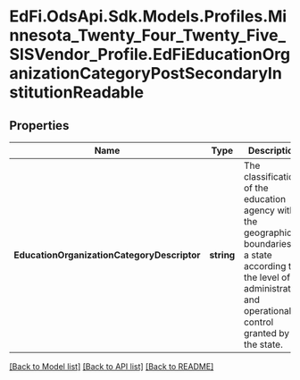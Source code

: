 # EdFi.OdsApi.Sdk.Models.Profiles.Minnesota_Twenty_Four_Twenty_Five_SISVendor_Profile.EdFiEducationOrganizationCategoryPostSecondaryInstitutionReadable

## Properties

Name | Type | Description | Notes
------------ | ------------- | ------------- | -------------
**EducationOrganizationCategoryDescriptor** | **string** | The classification of the education agency within the geographic boundaries of a state according to the level of administrative and operational control granted by the state. | 

[[Back to Model list]](../README.md#documentation-for-models) [[Back to API list]](../README.md#documentation-for-api-endpoints) [[Back to README]](../README.md)

